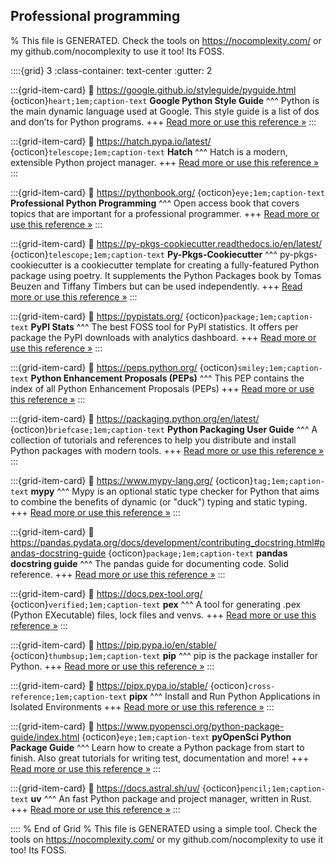 ## Professional programming  

% This file is GENERATED. Check the tools on https://nocomplexity.com/ or my github.com/nocomplexity to use it too! Its FOSS. 

::::{grid} 3
:class-container: text-center
:gutter: 2

:::{grid-item-card}
:link: https://google.github.io/styleguide/pyguide.html 
{octicon}`heart;1em;caption-text` **Google Python Style Guide**
^^^
Python is the main dynamic language used at Google. This style guide is a list of dos and don’ts for Python programs.
+++
[Read more or use this reference »](https://google.github.io/styleguide/pyguide.html)
:::


:::{grid-item-card}
:link: https://hatch.pypa.io/latest/ 
{octicon}`telescope;1em;caption-text` **Hatch**
^^^
Hatch is a modern, extensible Python project manager. 
+++
[Read more or use this reference »](https://hatch.pypa.io/latest/)
:::


:::{grid-item-card}
:link: https://pythonbook.org/ 
{octicon}`eye;1em;caption-text` **Professional Python Programming**
^^^
Open access book that covers  topics that are important for a professional programmer. 
+++
[Read more or use this reference »](https://pythonbook.org/)
:::


:::{grid-item-card}
:link: https://py-pkgs-cookiecutter.readthedocs.io/en/latest/ 
{octicon}`telescope;1em;caption-text` **Py-Pkgs-Cookiecutter**
^^^
py-pkgs-cookiecutter is a cookiecutter template for creating a fully-featured Python package using poetry. It supplements the Python Packages book by Tomas Beuzen and Tiffany Timbers but can be used independently.
+++
[Read more or use this reference »](https://py-pkgs-cookiecutter.readthedocs.io/en/latest/)
:::


:::{grid-item-card}
:link: https://pypistats.org/ 
{octicon}`package;1em;caption-text` **PyPI Stats**
^^^
The best FOSS tool for PyPI statistics. It offers per package the PyPI downloads with analytics dashboard.
+++
[Read more or use this reference »](https://pypistats.org/)
:::


:::{grid-item-card}
:link: https://peps.python.org/ 
{octicon}`smiley;1em;caption-text` **Python Enhancement Proposals (PEPs)**
^^^
This PEP contains the index of all Python Enhancement Proposals (PEPs)
+++
[Read more or use this reference »](https://peps.python.org/)
:::


:::{grid-item-card}
:link: https://packaging.python.org/en/latest/ 
{octicon}`briefcase;1em;caption-text` **Python Packaging User Guide**
^^^
A collection of tutorials and references to help you distribute and install Python packages with modern tools.
+++
[Read more or use this reference »](https://packaging.python.org/en/latest/)
:::


:::{grid-item-card}
:link: https://www.mypy-lang.org/ 
{octicon}`tag;1em;caption-text` **mypy**
^^^
Mypy is an optional static type checker for Python that aims to combine the benefits of dynamic (or "duck") typing and static typing.
+++
[Read more or use this reference »](https://www.mypy-lang.org/)
:::


:::{grid-item-card}
:link: https://pandas.pydata.org/docs/development/contributing_docstring.html#pandas-docstring-guide 
{octicon}`package;1em;caption-text` **pandas docstring guide**
^^^
The pandas guide for documenting code. Solid reference.
+++
[Read more or use this reference »](https://pandas.pydata.org/docs/development/contributing_docstring.html#pandas-docstring-guide)
:::


:::{grid-item-card}
:link: https://docs.pex-tool.org/ 
{octicon}`verified;1em;caption-text` **pex**
^^^
A tool for generating .pex (Python EXecutable) files, lock files and venvs. 
+++
[Read more or use this reference »](https://docs.pex-tool.org/)
:::


:::{grid-item-card}
:link: https://pip.pypa.io/en/stable/ 
{octicon}`thumbsup;1em;caption-text` **pip**
^^^
pip is the package installer for Python.
+++
[Read more or use this reference »](https://pip.pypa.io/en/stable/)
:::


:::{grid-item-card}
:link: https://pipx.pypa.io/stable/ 
{octicon}`cross-reference;1em;caption-text` **pipx**
^^^
Install and Run Python Applications in Isolated Environments
+++
[Read more or use this reference »](https://pipx.pypa.io/stable/)
:::


:::{grid-item-card}
:link: https://www.pyopensci.org/python-package-guide/index.html 
{octicon}`eye;1em;caption-text` **pyOpenSci Python Package Guide**
^^^
Learn how to create a Python package from start to finish. Also great tutorials for writing test, documentation and more!
+++
[Read more or use this reference »](https://www.pyopensci.org/python-package-guide/index.html)
:::


:::{grid-item-card}
:link: https://docs.astral.sh/uv/ 
{octicon}`pencil;1em;caption-text` **uv**
^^^
An fast Python package and project manager, written in Rust.
+++
[Read more or use this reference »](https://docs.astral.sh/uv/)
:::


:::: 
 % End of Grid 
% This file is GENERATED using a simple tool. Check the tools on https://nocomplexity.com/ or my github.com/nocomplexity to use it too! Its FOSS. 

